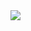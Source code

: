 <img src="https://capsule-render.vercel.app/api?type=wave&color=aeb9ee&height=150&section=header&text=하루 하나, 감정 일기장&fontSize=24" />
